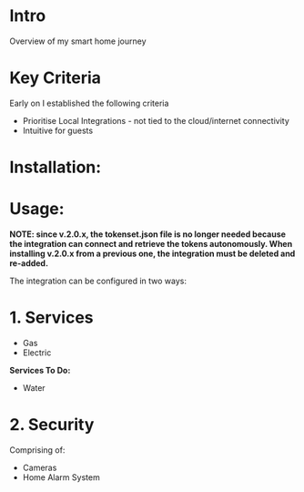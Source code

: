 
# Intro
Overview of my smart home journey

# Key Criteria

Early on I established the following criteria

- Prioritise Local Integrations - not tied to the cloud/internet connectivity
- Intuitive for guests


# Installation:


# Usage:

**NOTE: since v.2.0.x, the tokenset.json file is no longer needed because the integration can connect and retrieve the tokens autonomously. When installing v.2.0.x from a previous one, the integration must be deleted and re-added.**

The integration can be configured in two ways:

# 1. Services

* Gas
* Electric

**Services To Do:**

* Water

# 2. Security

Comprising of:
* Cameras
* Home Alarm System

